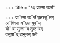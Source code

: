 +++
title = "१६ प्रास्मा ऊर्जं"

+++
प्रा᳓स्मा ऊ᳓र्जं घृतश्चु᳓तम्  
अ᳓श्विना य᳓छतं युव᳓म्  
यो᳓ वां सुम्ना᳓य तुष्ट᳓वद्  
वसूया᳓द् दानुनस् पती